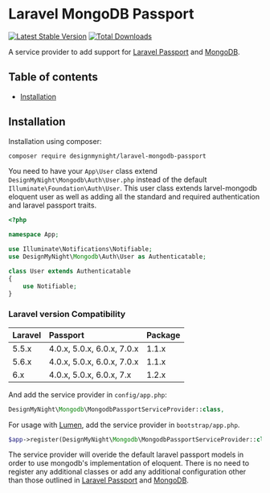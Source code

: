 Laravel MongoDB Passport
===============

[![Latest Stable Version](http://img.shields.io/github/release/designmynight/laravel-mongodb-passport.svg)](https://packagist.org/packages/skydudie/laravel-mongodb-passport) [![Total Downloads](http://img.shields.io/packagist/dm/skydudie/laravel-mongodb-passport.svg)](https://packagist.org/packages/designmynight/laravel-mongodb-passport)

A service provider to add support for [Laravel Passport](https://github.com/laravel/passport) and [MongoDB](https://github.com/jenssegers/laravel-mongodb).

Table of contents
-----------------
* [Installation](#installation)

Installation
------------

Installation using composer:

```sh
composer require designmynight/laravel-mongodb-passport
```

You need to have your `App\User` class extend `DesignMyNight\Mongodb\Auth\User.php` instead of the default `Illuminate\Foundation\Auth\User`. This user class extends larvel-mongodb eloquent user as well as adding all the standard and required authentication and laravel passport traits.

```php
<?php

namespace App;

use Illuminate\Notifications\Notifiable;
use DesignMyNight\Mongodb\Auth\User as Authenticatable;

class User extends Authenticatable
{
    use Notifiable;
}
```

### Laravel version Compatibility

 Laravel  | Passport                   | Package
:---------|:---------------------------|:----------
 5.5.x    | 4.0.x, 5.0.x, 6.0.x, 7.0.x | 1.1.x
 5.6.x    | 4.0.x, 5.0.x, 6.0.x, 7.0.x | 1.1.x
 6.x      | 4.0.x, 5.0.x, 6.0.x, 7.x   | 1.2.x
  
And add the service provider in `config/app.php`:

```php
DesignMyNight\Mongodb\MongodbPassportServiceProvider::class,
```

For usage with [Lumen](http://lumen.laravel.com), add the service provider in `bootstrap/app.php`.

```php
$app->register(DesignMyNight\Mongodb\MongodbPassportServiceProvider::class);
```

The service provider will overide the default laravel passport models in order to use mongodb's implementation of eloquent. There is no need to register any additional classes or add any additional configuration other than those outlined in [Laravel Passport](https://github.com/laravel/passport) and [MongoDB](https://github.com/jenssegers/laravel-mongodb).

